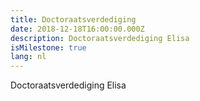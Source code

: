 ```yaml
---
title: Doctoraatsverdediging
date: 2018-12-18T16:00:00.000Z
description: Doctoraatsverdediging Elisa
isMilestone: true
lang: nl
---
```

Doctoraatsverdediging Elisa